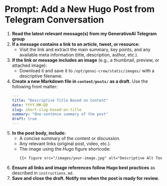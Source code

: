 # Prompt: Add a New Hugo Post from Telegram Conversation

1. **Read the latest relevant message(s) from my GenerativeAI Telegram group**
2. **If a message contains a link to an article, tweet, or resource:**
   - Visit the link and extract the main summary, key points, and any available meta information (title, description, author, etc.).
3. **If the link or message includes an image** (e.g., a thumbnail, preview, or attached image):
   - Download it and save it to `/opt/genai-crew/static/images/` with a descriptive filename.
4. **Create a new Markdown file in `content/posts/` as a draft.** Use the following front matter:
   ```yaml
   ---
   title: "Descriptive Title Based on Content"
   date: YYYY-MM-DD
   slug: short-slug-based-on-title
   summary: "One-sentence summary of the post"
   draft: true
   ---
   ```
5. **In the post body, include:**
   - A concise summary of the content or discussion.
   - Any relevant links (original post, video, etc.).
   - The image using the Hugo figure shortcode:
     ```markdown
     {{< figure src="/images/your-image.jpg" alt="Descriptive Alt Text" >}}
     ```
6. **Ensure all links and image references follow Hugo best practices** as described in `instructions.md`.
7. **Save and close the draft. Notify me when the post is ready for review.** 